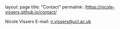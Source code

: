 layout: page
title: "Contact"
permalink: /https://nicole-vissers.github.io/contact/

Nicole Vissers
E-mail: n.vissers@ucl.ac.uk
